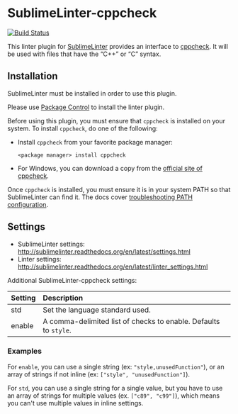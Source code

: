 SublimeLinter-cppcheck
=========================

[![Build Status](https://travis-ci.org/SublimeLinter/SublimeLinter-cppcheck.svg?branch=master)](https://travis-ci.org/SublimeLinter/SublimeLinter-cppcheck)

This linter plugin for [SublimeLinter](https://github.com/SublimeLinter/SublimeLinter) provides an interface to [cppcheck](http://cppcheck.sourceforge.net/). It will be used with files that have the “C++” or “C” syntax.

## Installation
SublimeLinter must be installed in order to use this plugin. 

Please use [Package Control](https://packagecontrol.io) to install the linter plugin.

Before using this plugin, you must ensure that `cppcheck` is installed on your system. To install `cppcheck`, do one of the following:

* Install `cppcheck` from your favorite package manager:
   ```
   <package manager> install cppcheck
   ```

* For Windows, you can download a copy from the [official site of cppcheck](http://cppcheck.sourceforge.net/).

Once `cppcheck` is installed, you must ensure it is in your system PATH so that SublimeLinter can find it. The docs cover [troubleshooting PATH configuration](http://sublimelinter.readthedocs.io/en/latest/troubleshooting.html#finding-a-linter-executable).


## Settings
- SublimeLinter settings: http://sublimelinter.readthedocs.org/en/latest/settings.html
- Linter settings: http://sublimelinter.readthedocs.org/en/latest/linter_settings.html

Additional SublimeLinter-cppcheck settings:

|Setting|Description|
|:------|:----------|
|std|Set the language standard used.|
|enable|A comma-delimited list of checks to enable. Defaults to `style`.|


### Examples

For ``enable``, you can use a single string (ex: ``"style,unusedFunction"``), or an array of strings if not inline (ex: ``["style", "unusedFunction"]``).

For ``std``, you can use a single string for a single value, but you have to use an array of strings for multiple values (ex. ``["c89", "c99"]``), which means you can't use multiple values in inline settings.

